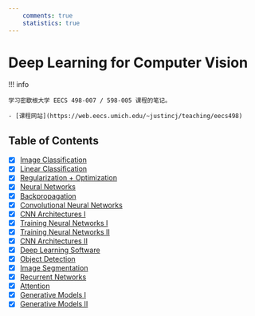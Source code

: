 ```yaml
---
    comments: true
    statistics: true
---
```


# Deep Learning for Computer Vision

!!! info

    学习密歇根大学 EECS 498-007 / 598-005 课程的笔记。

    - [课程网站](https://web.eecs.umich.edu/~justincj/teaching/eecs498)

## Table of Contents

- [x] [Image Classification](lec1.md)
- [x] [Linear Classification](lec2.md)
- [x] [Regularization + Optimization](lec3.md)
- [x] [Neural Networks](lec4.md)
- [x] [Backpropagation](lec5.md)
- [x] [Convolutional Neural Networks](lec6.md)
- [x] [CNN Architectures Ⅰ](lec7.md)
- [x] [Training Neural Networks Ⅰ](lec8.md)
- [x] [Training Neural Networks Ⅱ](lec9.md)
- [x] [CNN Architectures Ⅱ](lec10.md)
- [x] [Deep Learning Software](lec11.md)
- [x] [Object Detection](lec12.md)
- [x] [Image Segmentation](lec13.md)
- [x] [Recurrent Networks](lec14.md)
- [x] [Attention](lec15.md)
- [x] [Generative Models Ⅰ](lec16.md)
- [x] [Generative Models Ⅱ](lec17.md)
